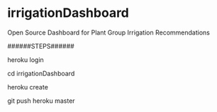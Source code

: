 # irrigationDashboard
Open Source Dashboard for Plant Group Irrigation Recommendations

######STEPS######

heroku login

cd irrigationDashboard

heroku create

git push heroku master